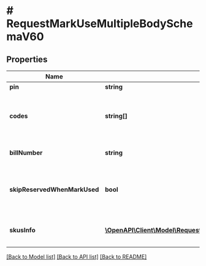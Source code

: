 # # RequestMarkUseMultipleBodySchemaV60

## Properties

Name | Type | Description | Notes
------------ | ------------- | ------------- | -------------
**pin** | **string** | Store pin | [optional]
**codes** | **string[]** | Array of 10-16 characters Got It voucher codes | [optional]
**billNumber** | **string** | Bill number will apply vouchers | [optional]
**skipReservedWhenMarkUsed** | **bool** | When true the system will execute the flow without reserve | [optional]
**skusInfo** | [**\OpenAPI\Client\Model\RequestCheckMultipleBodySchemaV60SkusInfoInner[]**](RequestCheckMultipleBodySchemaV60SkusInfoInner.md) | SKU information in bill_number | [optional]

[[Back to Model list]](../../README.md#models) [[Back to API list]](../../README.md#endpoints) [[Back to README]](../../README.md)

